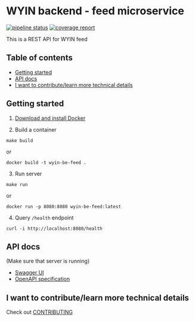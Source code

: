 # WYIN backend - feed microservice
[![pipeline status](https://gitlab.com/spio-wyin/wyin-be-feed/badges/master/pipeline.svg)](https://gitlab.com/spio-wyin/wyin-be-feed/-/pipelines)
[![coverage report](https://gitlab.com/spio-wyin/wyin-be-feed/badges/master/coverage.svg?job=test&key_text=test%20coverage&key_width=90)](https://gitlab.com/spio-wyin/wyin-be-feed/-/tree/master/tests)

This is a REST API for WYIN feed

## Table of contents
* [Getting started]
* [API docs]
* [I want to contribute/learn more technical details]


## Getting started
1. [Download and install Docker]

2. Build a container
```
make build
```
or
```
docker build -t wyin-be-feed .
```

3. Run server
```
make run
```
or
```
docker run -p 8080:8080 wyin-be-feed:latest
```

4. Query `/health` endpoint
```
curl -i http://localhost:8080/health
```


## API docs
(Make sure that server is running)
* [Swagger UI](http://localhost:8080/docs)
* [OpenAPI specification](http://localhost:8080/openapi.json)


## I want to contribute/learn more technical details
Check out [CONTRIBUTING](CONTRIBUTING.md)



[Getting started]: #getting-started
[API docs]: #api-docs
[I want to contribute/learn more technical details]: #i-want-to-contributelearn-more-technical-details

[Download and install Docker]: https://docs.docker.com/get-started/#download-and-install-docker
